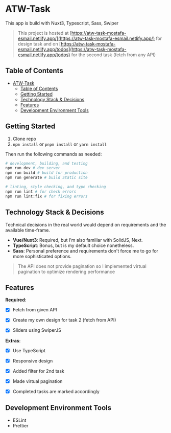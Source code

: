 # ATW-Task

This app is build with Nuxt3, Typescript, Sass, Swiper

> This project is hosted at
> [https://atw-task-mostafa-esmail.netlify.app/](https://atw-task-mostafa-esmail.netlify.app/) 
for design task and on [https://atw-task-mostafa-esmail.netlify.app/todos](https://atw-task-mostafa-esmail.netlify.app/todos) 
for the second task (fetch from any API)

## Table of Contents
- [ATW-Task](#atw-task)
  - [Table of Contents](#table-of-contents)
  - [Getting Started](#getting-started)
  - [Technology Stack \& Decisions](#technology-stack--decisions)
  - [Features](#features)
  - [Development Environment Tools](#development-environment-tools)

## Getting Started

1. Clone repo
2. `npm install` or `pnpm install` or `yarn install`

Then run the following commands as needed:

```bash
# development, building, and testing
npm run dev # dev server
npm run build # build for production
npm run generate # build Static site

# linting, style checking, and type checking
npm run lint # for check errors
npm run lint:fix # for fixing errors
```

## Technology Stack & Decisions

Technical decisions in the real world would depend on requirements and the
available time-frame.

- **Vue/Nuxt3**: Required, but I'm also familiar with SolidJS, Next.
- **TypeScript**: Bonus, but is my default choice nonetheless.
- **Sass**: Personal preference and requirements don't force me to go for more sophisticated options. 
  
> The API does not provide pagination so I implemented virtual pagination to optimize rendering performance


## Features

**Required**:

- [x] Fetch from given API
- [x] Create my own design for task 2 (fetch from API)
- [x] Sliders using SwiperJS






**Extras**:
- [x] Use TypeScript
- [x] Responsive design
- [x] Added filter for 2nd task 
- [x] Made virtual pagination
- [x] Completed tasks are marked accordingly  



## Development Environment Tools

- ESLint
- Prettier







